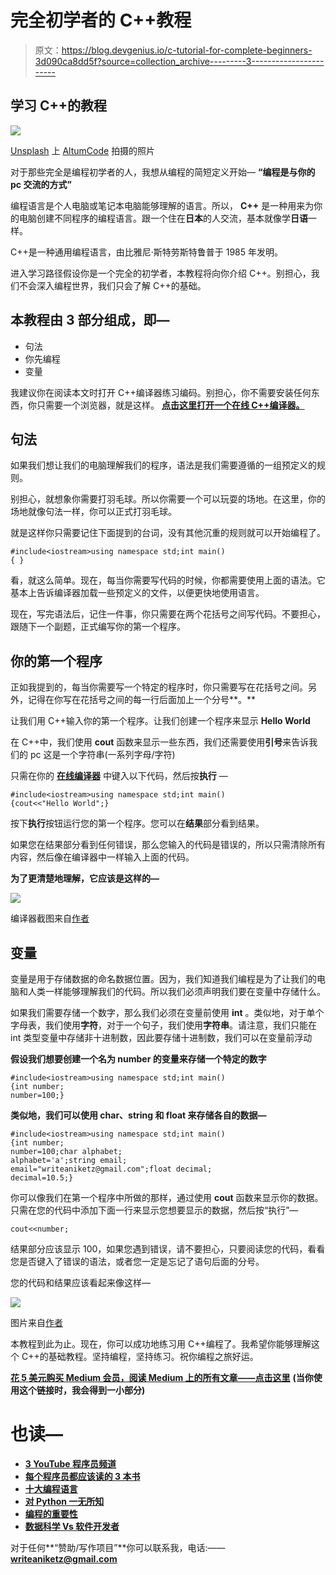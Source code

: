 # 完全初学者的 C++教程

> 原文：<https://blog.devgenius.io/c-tutorial-for-complete-beginners-3d090ca8dd5f?source=collection_archive---------3----------------------->

## 学习 C++的教程

![](img/171baae1b739b6b599aa27589e791ea4.png)

[Unsplash](https://unsplash.com?utm_source=medium&utm_medium=referral) 上 [AltumCode](https://unsplash.com/@altumcode?utm_source=medium&utm_medium=referral) 拍摄的照片

对于那些完全是编程初学者的人，我想从编程的简短定义开始— **“编程是与你的 pc 交流的方式”**

编程语言是个人电脑或笔记本电脑能够理解的语言。所以， **C++** 是一种用来为你的电脑创建不同程序的编程语言。跟一个住在**日本**的人交流，基本就像学**日语**一样。

C++是一种通用编程语言，由比雅尼·斯特劳斯特鲁普于 1985 年发明。

进入学习路径假设你是一个完全的初学者，本教程将向你介绍 C++。别担心，我们不会深入编程世界，我们只会了解 C++的基础。

## **本教程由 3 部分组成，即—**

*   句法
*   你先编程
*   变量

我建议你在阅读本文时打开 C++编译器练习编码。别担心，你不需要安装任何东西，你只需要一个浏览器，就是这样。 [**点击这里打开一个在线 C++编译器。**](https://www.jdoodle.com/online-compiler-c++/)

## 句法

如果我们想让我们的电脑理解我们的程序，语法是我们需要遵循的一组预定义的规则。

别担心，就想象你需要打羽毛球。所以你需要一个可以玩耍的场地。在这里，你的场地就像句法一样，你可以正式打羽毛球。

就是这样你只需要记住下面提到的台词，没有其他沉重的规则就可以开始编程了。

```
#include<iostream>using namespace std;int main()
{ }
```

看，就这么简单。现在，每当你需要写代码的时候，你都需要使用上面的语法。它基本上告诉编译器加载一些预定义的文件，以便更快地使用语言。

现在，写完语法后，记住一件事，你只需要在两个花括号之间写代码。不要担心，跟随下一个副题，正式编写你的第一个程序。

## 你的第一个程序

正如我提到的，每当你需要写一个特定的程序时，你只需要写在花括号之间。另外，记得在你写在花括号之间的每一行后面加上一个分号**。**

让我们用 C++输入你的第一个程序。让我们创建一个程序来显示 **Hello World**

在 C++中，我们使用 **cout** 函数来显示一些东西，我们还需要使用**引号**来告诉我们的 pc 这是一个字符串(一系列字母/字符)

只需在你的 [**在线编译器**](https://www.jdoodle.com/online-compiler-c++/) 中键入以下代码，然后按**执行** —

```
#include<iostream>using namespace std;int main()
{cout<<"Hello World";} 
```

按下**执行**按钮运行您的第一个程序。您可以在**结果**部分看到结果。

如果您在结果部分看到任何错误，那么您输入的代码是错误的，所以只需清除所有内容，然后像在编译器中一样输入上面的代码。

**为了更清楚地理解，它应该是这样的—**

![](img/eef220f679185ecbd02e1ecb58a0949b.png)

编译器截图来自[作者](http://aniketz.medium.com/membership)

## 变量

变量是用于存储数据的命名数据位置。因为，我们知道我们编程是为了让我们的电脑和人类一样能够理解我们的代码。所以我们必须声明我们要在变量中存储什么。

如果我们需要存储一个数字，那么我们必须在变量前使用 **int** 。类似地，对于单个字母表，我们使用**字符**，对于一个句子，我们使用**字符串**。请注意，我们只能在 int 类型变量中存储非十进制数，因此要存储十进制数，我们可以在变量前浮动

**假设我们想要创建一个名为 number 的变量来存储一个特定的数字**

```
#include<iostream>using namespace std;int main()
{int number;
number=100;}
```

**类似地，我们可以使用 char、string 和 float 来存储各自的数据—**

```
#include<iostream>using namespace std;int main()
{int number;
number=100;char alphabet;
alphabet='a';string email;
email="writeaniketz@gmail.com";float decimal;
decimal=10.5;}
```

你可以像我们在第一个程序中所做的那样，通过使用 **cout** 函数来显示你的数据。只需在您的代码中添加下面一行来显示您想要显示的数据，然后按“执行”—

```
cout<<number;
```

结果部分应该显示 100，如果您遇到错误，请不要担心，只要阅读您的代码，看看您是否键入了错误的语法，或者您一定是忘记了语句后面的分号。

您的代码和结果应该看起来像这样—

![](img/e30deba1ef8e99d7e926a394e2dcfa8a.png)

图片来自[作者](http://aniketz.medium.com/membership)

本教程到此为止。现在，你可以成功地练习用 C++编程了。我希望你能够理解这个 C++的基础教程。坚持编程，坚持练习。祝你编程之旅好运。

[**花 5 美元购买 Medium 会员，阅读 Medium 上的所有文章——点击这里**](https://aniketz.medium.com/membership) **(当你使用这个链接时，我会得到一小部分)**

# 也读—

*   [**3 YouTube 程序员频道**](https://javascript.plainenglish.io/3-youtube-channels-every-programmer-should-follow-66952f1f24e4)
*   [**每个程序员都应该读的 3 本书**](https://javascript.plainenglish.io/3-books-every-programmer-should-read-97ac12422cfb)
*   [**十大编程语言**](https://javascript.plainenglish.io/top-10-programming-languages-of-2021-d2d48c634ae7)
*   [**对 Python 一无所知**](/how-i-went-from-noob-to-expert-in-python-programming-8c4e141a0be1)
*   [**编程的重要性**](https://javascript.plainenglish.io/everyone-should-learn-programming-in-the-same-way-as-reading-and-writing-89fb8ed77eb1)
*   [**数据科学 Vs 软件开发者**](/will-data-science-replace-software-developers-9eee00a6ebd6)

对于任何**“赞助/写作项目”**你可以联系我，电话:——**writeaniketz@gmail.com**